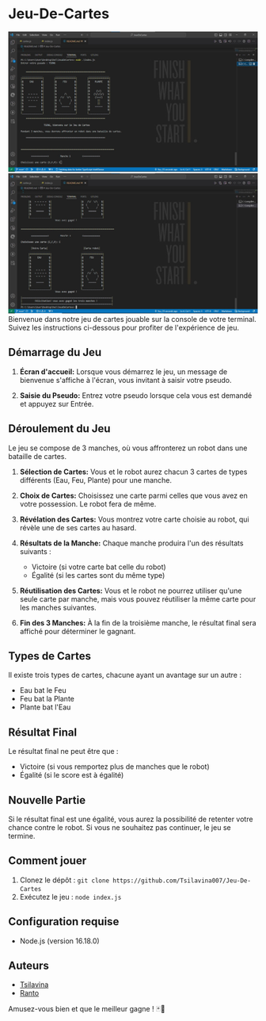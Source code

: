 # Jeu-De-Cartes

![Capture](capture.jpg)
![Capture](capture2.jpg)
Bienvenue dans notre jeu de cartes jouable sur la console de votre terminal. Suivez les instructions ci-dessous pour profiter de l'expérience de jeu.


## Démarrage du Jeu

1. **Écran d'accueil:** Lorsque vous démarrez le jeu, un message de bienvenue s'affiche à l'écran, vous invitant à saisir votre pseudo.

2. **Saisie du Pseudo:** Entrez votre pseudo lorsque cela vous est demandé et appuyez sur Entrée.


## Déroulement du Jeu

Le jeu se compose de 3 manches, où vous affronterez un robot dans une bataille de cartes.

1. **Sélection de Cartes:** Vous et le robot aurez chacun 3 cartes de types différents (Eau, Feu, Plante) pour une manche.

2. **Choix de Cartes:** Choisissez une carte parmi celles que vous avez en votre possession. Le robot fera de même.

3. **Révélation des Cartes:** Vous montrez votre carte choisie au robot, qui révèle une de ses cartes au hasard.

4. **Résultats de la Manche:** Chaque manche produira l'un des résultats suivants :
   - Victoire (si votre carte bat celle du robot)
   - Égalité (si les cartes sont du même type)

5. **Réutilisation des Cartes:** Vous et le robot ne pourrez utiliser qu'une seule carte par manche, mais vous pouvez réutiliser la même carte pour les manches suivantes.

6. **Fin des 3 Manches:** À la fin de la troisième manche, le résultat final sera affiché pour déterminer le gagnant.



## Types de Cartes

Il existe trois types de cartes, chacune ayant un avantage sur un autre :
- Eau bat le Feu
- Feu bat la Plante
- Plante bat l'Eau



## Résultat Final

Le résultat final ne peut être que :
- Victoire (si vous remportez plus de manches que le robot)
- Égalité (si le score est à égalité)



## Nouvelle Partie

Si le résultat final est une égalité, vous aurez la possibilité de retenter votre chance contre le robot. Si vous ne souhaitez pas continuer, le jeu se termine.



## Comment jouer
1. Clonez le dépôt : `git clone https://github.com/Tsilavina007/Jeu-De-Cartes`
2. Exécutez le jeu : `node index.js`



## Configuration requise
- Node.js (version 16.18.0)



## Auteurs
- [Tsilavina](https://github.com/Tsilavina007)
- [Ranto](https://github.com/Ranto-creat)


Amusez-vous bien et que le meilleur gagne ! 🃏🤖
